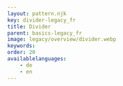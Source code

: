 ```yaml
---
layout: pattern.njk
key: divider-legacy_fr
title: Divider
parent: basics-legacy_fr
image: legacy/overview/divider.webp
keywords: 
order: 20
availablelanguages: 
    - de
    - en
---
```

